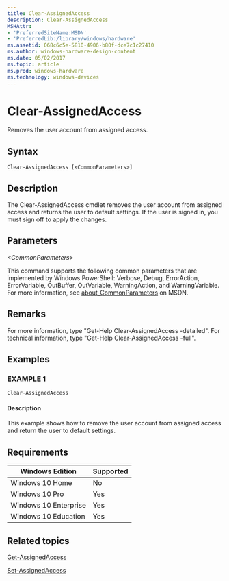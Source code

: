 ```yaml
---
title: Clear-AssignedAccess
description: Clear-AssignedAccess
MSHAttr:
- 'PreferredSiteName:MSDN'
- 'PreferredLib:/library/windows/hardware'
ms.assetid: 068c6c5e-5810-4906-b80f-dce7c1c27410
ms.author: windows-hardware-design-content
ms.date: 05/02/2017
ms.topic: article
ms.prod: windows-hardware
ms.technology: windows-devices
---
```


# Clear-AssignedAccess

Removes the user account from assigned access.

## Syntax

``` syntax
Clear-AssignedAccess [<CommonParameters>]
```
## Description

The Clear-AssignedAccess cmdlet removes the user account from assigned access and returns the user to default settings. If the user is signed in, you must sign off to apply the changes.

## Parameters

<a href="" id="-commonparameters-"></a>*&lt;CommonParameters&gt;*  

This command supports the following common parameters that are implemented by Windows PowerShell: Verbose, Debug, ErrorAction, ErrorVariable, OutBuffer, OutVariable, WarningAction, and WarningVariable. For more information, see [about\_CommonParameters](http://go.microsoft.com/fwlink/p/?linkid=294664) on MSDN.

## Remarks

For more information, type "Get-Help Clear-AssignedAccess -detailed". For technical information, type "Get-Help Clear-AssignedAccess -full".

## Examples

<a href="" id="example-1"></a>
### EXAMPLE 1  

``` syntax
Clear-AssignedAccess
```

#### Description

This example shows how to remove the user account from assigned access and return the user to default settings.

## Requirements

| Windows Edition       | Supported |
|-----------------------|-----------|
| Windows 10 Home       | No        |
| Windows 10 Pro        | Yes       |
| Windows 10 Enterprise | Yes       |
| Windows 10 Education  | Yes       |

## Related topics

[Get-AssignedAccess](get-assignedaccess.md)

[Set-AssignedAccess](set-assignedaccess.md)